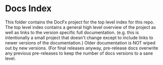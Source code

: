 # Docs Index
This folder contains the DocFx project for the top level index for this repo.
The top level index contains a general high level overview of the project as
well as links to the version specific full documentation. (e.g. this is
intentionally a small project that doesn't change except to include links
to newer versions of the documentation.) Older documentation is NOT wiped
out by new versions. (For final releases anyway, pre-release docs overwrite
any previous pre-releases to keep the number of docs versions to a sane level.

